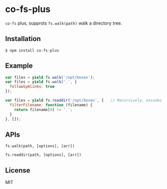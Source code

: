 # co-fs-plus

  `co-fs` plus, supprots `fs.walk(path)` walk a directory tree.

## Installation

```
$ npm install co-fs-plus
```

## Example

```js
var files = yield fs.walk('/opt/boxen');
var files = yield fs.walk('.', {
  followSymlinks: true
});

var files = yield fs.readdir('/opt/boxen', {   // Recursively, excudes hidden files.
  filterFilename: function (filename) {
    return filename[0] != '.';
  }
}, []);
```

## APIs

  `fs.walk(path, [options], [arr])`

  `fs.readdir(path, [options], [arr])`

## License

  MIT
